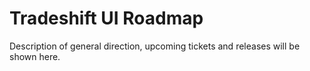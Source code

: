 # Tradeshift UI Roadmap

Description of general direction, upcoming tickets and releases will be shown here.
